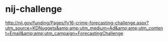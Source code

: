 # nij-challenge
http://nij.gov/funding/Pages/fy16-crime-forecasting-challenge.aspx?utm_source=KDNuggets&amp;amp;utm_medium=Ad&amp;amp;utm_content=Email&amp;amp;utm_campaign=ForecastingChallenge
